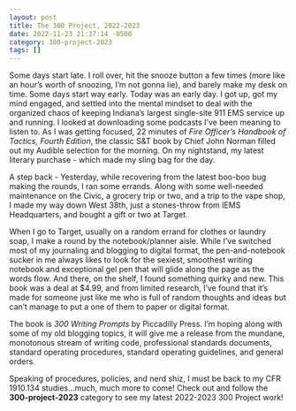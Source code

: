 ```yaml
---
layout: post
title: The 300 Project, 2022-2023
date: 2022-11-23 21:37:14 -0500
category: 300-project-2023
tags: []
---
```


Some days start late. I roll over, hit the snooze button a few times (more like an hour’s worth of snoozing, I’m not gonna lie), and barely make my desk on time.  Some days start way early.  Today was an early day.  I got up, got my mind engaged, and settled into the mental mindset to deal with the organized chaos of keeping Indiana’s largest single-site 911 EMS service up and running. I looked at downloading some podcasts I’ve been meaning to listen to.  As I was getting focused, 22 minutes of _Fire Officer’s Handbook of Tactics, Fourth Edition_, the classic S&T book by Chief John Norman filled out my Audible selection for the morning.  On my nightstand, my latest literary purchase - which made my sling bag for the day.

A step back - Yesterday, while recovering from the latest boo-boo bug making the rounds, I ran some errands. Along with some well-needed maintenance on the Civic, a grocery trip or two, and a trip to the vape shop, I made my way down West 38th, just a stones-throw from IEMS Headquarters, and bought a gift or two at Target. 

When I go to Target, usually on a random errand for clothes or laundry soap, I make a round by the notebook/planner aisle.  While I’ve switched most of my journaling and blogging to digital format, the pen-and-notebook sucker in me always likes to look for the sexiest, smoothest writing notebook and exceptional gel pen that will glide along the page as the words flow.  And there, on the shelf, I found something quirky and new.  This book was a deal at $4.99, and from limited research, I’ve found that it’s made for someone just like me who is full of random thoughts and ideas but can’t manage to put a one of them to paper or digital format.

The book is _300 Writing Prompts_ by Piccadilly Press.  I’m hoping along with some of my old blogging topics, it will give me a release from the mundane, monotonous stream of writing code, professional standards documents, standard operating procedures, standard operating guidelines, and general orders.  

Speaking of procedures, policies, and nerd shiz, I must be back to my CFR 1910.134 studies…much, much more to come!  Check out and follow the **300-project-2023** category to see my latest 2022-2023 300 Project work!

